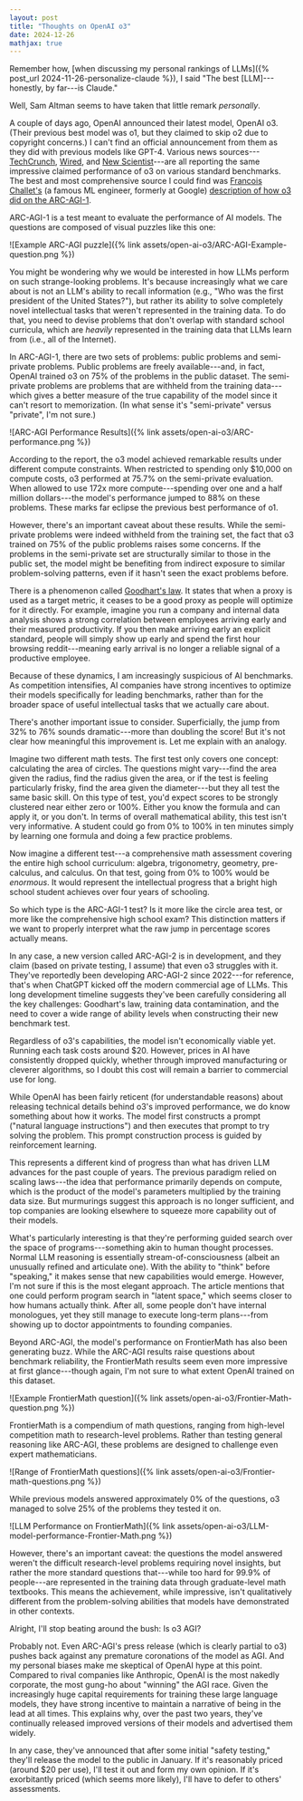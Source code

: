 ```yaml
---
layout: post
title: "Thoughts on OpenAI o3"
date: 2024-12-26
mathjax: true
---
```


Remember how, [when discussing my personal rankings of LLMs]({% post_url 2024-11-26-personalize-claude %}), I said "The best [LLM]---honestly, by far---is Claude."

Well, Sam Altman seems to have taken that little remark *personally*.

A couple of days ago, OpenAI announced their latest model, OpenAI o3. (Their previous best model was o1, but they claimed to skip o2 due to copyright concerns.) I can't find an official announcement from them as they did with previous models like GPT-4. Various news sources---[TechCrunch](https://techcrunch.com/2024/12/20/openai-announces-new-o3-model/), [Wired](https://www.wired.com/story/openai-o3-reasoning-model-google-gemini/), and [New Scientist](https://www.newscientist.com/article/2462000-openais-o3-model-aced-a-test-of-ai-reasoning-but-its-still-not-agi/)---are all reporting the same impressive claimed performance of o3 on various standard benchmarks. The best and most comprehensive source I could find was [Francois Challet's](https://en.wikipedia.org/wiki/Fran%C3%A7ois_Chollet) (a famous ML engineer, formerly at Google) [description of how o3 did on the ARC-AGI-1](https://arcprize.org/blog/oai-o3-pub-breakthrough).

ARC-AGI-1 is a test meant to evaluate the performance of AI models. The questions are composed of visual puzzles like this one:

![Example ARC-AGI puzzle]({% link assets/open-ai-o3/ARC-AGI-Example-question.png %})

You might be wondering why we would be interested in how LLMs perform on such strange-looking problems. It's because increasingly what we care about is not an LLM's ability to recall information (e.g., "Who was the first president of the United States?"), but rather its ability to solve completely novel intellectual tasks that weren't represented in the training data. To do that, you need to devise problems that don't overlap with standard school curricula, which are *heavily* represented in the training data that LLMs learn from (i.e., all of the Internet).

In ARC-AGI-1, there are two sets of problems: public problems and semi-private problems. Public problems are freely available---and, in fact, OpenAI trained o3 on 75% of the problems in the public dataset. The semi-private problems are problems that are withheld from the training data---which gives a better measure of the true capability of the model since it can't resort to memorization. (In what sense it's "semi-private" versus "private", I'm not sure.)

![ARC-AGI Performance Results]({% link assets/open-ai-o3/ARC-performance.png %})

According to the report, the o3 model achieved remarkable results under different compute constraints. When restricted to spending only $10,000 on compute costs, o3 performed at 75.7% on the semi-private evaluation. When allowed to use 172x more compute---spending over one and a half million dollars---the model's performance jumped to 88% on these problems. These marks far eclipse the previous best performance of o1.

However, there's an important caveat about these results. While the semi-private problems were indeed withheld from the training set, the fact that o3 trained on 75% of the public problems raises some concerns. If the problems in the semi-private set are structurally similar to those in the public set, the model might be benefiting from indirect exposure to similar problem-solving patterns, even if it hasn't seen the exact problems before.

There is a phenomenon called [Goodhart's law](https://en.wikipedia.org/wiki/Goodhart%27s_law). It states that when a proxy is used as a target metric, it ceases to be a good proxy as people will optimize for it directly. For example, imagine you run a company and internal data analysis shows a strong correlation between employees arriving early and their measured productivity. If you then make arriving early an explicit standard, people will simply show up early and spend the first hour browsing reddit---meaning early arrival is no longer a reliable signal of a productive employee.

Because of these dynamics, I am increasingly suspicious of AI benchmarks. As competition intensifies, AI companies have strong incentives to optimize their models specifically for leading benchmarks, rather than for the broader space of useful intellectual tasks that we actually care about.

There's another important issue to consider. Superficially, the jump from 32% to 76% sounds dramatic---more than doubling the score! But it's not clear how meaningful this improvement is. Let me explain with an analogy.

Imagine two different math tests. The first test only covers one concept: calculating the area of circles. The questions might vary---find the area given the radius, find the radius given the area, or if the test is feeling particularly frisky, find the area given the diameter---but they all test the same basic skill. On this type of test, you'd expect scores to be strongly clustered near either zero or 100%. Either you know the formula and can apply it, or you don't. In terms of overall mathematical ability, this test isn't very informative. A student could go from 0% to 100% in ten minutes simply by learning one formula and doing a few practice problems.

Now imagine a different test---a comprehensive math assessment covering the entire high school curriculum: algebra, trigonometry, geometry, pre-calculus, and calculus. On that test, going from 0% to 100% would be *enormous*. It would represent the intellectual progress that a bright high school student achieves over four years of schooling.

So which type is the ARC-AGI-1 test? Is it more like the circle area test, or more like the comprehensive high school exam? This distinction matters if we want to properly interpret what the raw jump in percentage scores actually means.

In any case, a new version called ARC-AGI-2 is in development, and they claim (based on private testing, I assume) that even o3 struggles with it. They've reportedly been developing ARC-AGI-2 since 2022---for reference, that's when ChatGPT kicked off the modern commercial age of LLMs. This long development timeline suggests they've been carefully considering all the key challenges: Goodhart's law, training data contamination, and the need to cover a wide range of ability levels when constructing their new benchmark test.

Regardless of o3's capabilities, the model isn't economically viable yet. Running each task costs around $20. However, prices in AI have consistently dropped quickly, whether through improved manufacturing or cleverer algorithms, so I doubt this cost will remain a barrier to commercial use for long.

While OpenAI has been fairly reticent (for understandable reasons) about releasing technical details behind o3's improved performance, we do know something about how it works. The model first constructs a prompt ("natural language instructions") and then executes that prompt to try solving the problem. This prompt construction process is guided by reinforcement learning.

This represents a different kind of progress than what has driven LLM advances for the past couple of years. The previous paradigm relied on scaling laws---the idea that performance primarily depends on compute, which is the product of the model's parameters multiplied by the training data size. But murmurings suggest this approach is no longer sufficient, and top companies are looking elsewhere to squeeze more capability out of their models.

What's particularly interesting is that they're performing guided search over the space of programs---something akin to human thought processes. Normal LLM reasoning is essentially stream-of-consciousness (albeit an unusually refined and articulate one). With the ability to "think" before "speaking," it makes sense that new capabilities would emerge. However, I'm not sure if this is the most elegant approach. The article mentions that one could perform program search in "latent space," which seems closer to how humans actually think. After all, some people don't have internal monologues, yet they still manage to execute long-term plans---from showing up to doctor appointments to founding companies.

Beyond ARC-AGI, the model's performance on FrontierMath has also been generating buzz. While the ARC-AGI results raise questions about benchmark reliability, the FrontierMath results seem even more impressive at first glance---though again, I'm not sure to what extent OpenAI trained on this dataset.

![Example FrontierMath question]({% link assets/open-ai-o3/Frontier-Math-question.png %})

FrontierMath is a compendium of math questions, ranging from high-level competition math to research-level problems. Rather than testing general reasoning like ARC-AGI, these problems are designed to challenge even expert mathematicians.

![Range of FrontierMath questions]({% link assets/open-ai-o3/Frontier-math-questions.png %})

While previous models answered approximately 0% of the questions, o3 managed to solve 25% of the problems they tested it on.

![LLM Performance on FrontierMath]({% link assets/open-ai-o3/LLM-model-performance-Frontier-Math.png %})

However, there's an important caveat: the questions the model answered weren't the difficult research-level problems requiring novel insights, but rather the more standard questions that---while too hard for 99.9% of people---are represented in the training data through graduate-level math textbooks. This means the achievement, while impressive, isn't qualitatively different from the problem-solving abilities that models have demonstrated in other contexts.

Alright, I'll stop beating around the bush: Is o3 AGI?

Probably not. Even ARC-AGI's press release (which is clearly partial to o3) pushes back against any premature coronations of the model as AGI. And my personal biases make me skeptical of OpenAI hype at this point. Compared to rival companies like Anthropic, OpenAI is the most nakedly corporate, the most gung-ho about "winning" the AGI race. Given the increasingly huge capital requirements for training these large language models, they have strong incentive to maintain a narrative of being in the lead at all times. This explains why, over the past two years, they've continually released improved versions of their models and advertised them widely.

In any case, they've announced that after some initial "safety testing," they'll release the model to the public in January. If it's reasonably priced (around $20 per use), I'll test it out and form my own opinion. If it's exorbitantly priced (which seems more likely), I'll have to defer to others' assessments.
